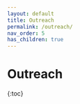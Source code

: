```yaml
---
layout: default
title: Outreach 
permalink: /outreach/
nav_order: 5
has_children: true
---
```


# Outreach 
{:toc}

